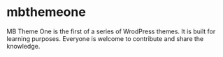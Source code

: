 # mbthemeone
MB Theme One is the first of a series of WrodPress themes. It is built for learning purposes. Everyone is welcome to contribute and share the knowledge. 